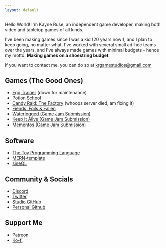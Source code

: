 ```yaml
---
layout: default
---
```


Hello World! I'm Kayne Ruse, an independent game developer, making both video and tabletop games of all kinds.

I've been making games since I was a kid (20 years now!), and I plan to keep going, no matter what. I've worked with several small ad-hoc teams over the years, and I've always made games with minimal budgets - hence my motto: **Making games on a shoestring budget**.

If you want to contact me, you can do so at [krgamestudios@gmail.com](mailto:krgamestudios@gmail.com)

## Games (The Good Ones)

* [Egg Trainer](https://eggtrainer.com) (down for maintenance)
* [Potion School](https://www.drivethrucards.com/product/305213/Potion-School)
* [Candy Raid: The Factory](https://candyraid.com) (whoops server died, am fixing it)
* [Fiends, Foils & Fallen](https://www.wargamevault.com/product/398072/Fiends-Foils--Fallen)
* [Waterlogged (Game Jam Submission)](https://bunnytrail.itch.io/waterlogged)
* [Keep It Alive (Game Jam Submission)](https://ratstail91.itch.io/keep-it-alive)
* [Mementos (Game Jam Submission)](https://ratstail91.itch.io/mementos)

## Software

* [The Toy Programming Language](https://toylang.com)
* [MERN-template](https://github.com/krgamestudios/MERN-template)
* [sineQL](https://github.com/Ratstail91/sineQL)

## Community & Socials

* [Discord](https://discord.gg/7BFyaEgE5b)
* [Twitter](https://twitter.com/KRGameStudios)
* [Studio GitHub](https://github.com/krgamestudios)
* [Personal Github](https://github.com/Ratstail91)

## Support Me

* [Patreon](https://www.patreon.com/krgamestudios)
* [Ko-fi](https://ko-fi.com/krgamestudios)

